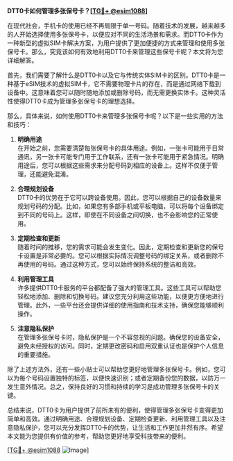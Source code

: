 **DTT0卡如何管理多张保号卡？[[TG💪+ @esim1088](https://t.me/s/esim1088)]**

在现代社会，手机卡的使用已经不再局限于单一号码。随着技术的发展，越来越多的人开始选择使用多张保号卡，以便应对不同的生活场景和需求。而DTT0卡作为一种新型的虚拟SIM卡解决方案，为用户提供了更加便捷的方式来管理和使用多张保号卡。那么，究竟该如何有效地利用DTT0卡来管理这些保号卡呢？本文将为您详细解答。

首先，我们需要了解什么是DTT0卡以及它与传统实体SIM卡的区别。DTT0卡是一种基于eSIM技术的虚拟SIM卡，它不需要物理卡片的存在，而是通过网络下载到设备中。这意味着您可以随时随地添加或删除号码，而无需更换实体卡。这种灵活性使得DTT0卡成为管理多张保号卡的理想选择。

那么，具体来说，如何使用DTT0卡来管理多张保号卡呢？以下是一些实用的方法和技巧：

1. **明确用途**  
在开始之前，您需要清楚每张保号卡的具体用途。例如，一张卡可能用于日常通讯，另一张卡可能专门用于工作联系，还有一张卡可能用于紧急情况。明确用途后，您可以根据这些需求来分配号码到相应的设备上。这样不仅便于管理，还能避免混淆。

2. **合理规划设备**  
DTT0卡的优势在于它可以跨设备使用。因此，您可以根据自己的设备数量来规划号码的分配。比如，如果您有多部手机或平板电脑，可以将每个设备绑定到不同的号码上。这样，即使在不同设备之间切换，也不会影响您的正常使用。

3. **定期检查和更新**  
随着时间的推移，您的需求可能会发生变化。因此，定期检查和更新您的保号卡设置是非常必要的。您可以根据实际情况调整号码的绑定关系，或者删除不再使用的号码。通过这种方式，您可以始终保持系统的整洁和高效。

4. **利用管理工具**  
许多提供DTT0卡服务的平台都配备了强大的管理工具。这些工具可以帮助您轻松地添加、删除和切换号码。建议您充分利用这些功能，以便更方便地进行管理。此外，一些平台还会提供详细的使用指南和技术支持，确保您能够顺利操作。

5. **注意隐私保护**  
在管理多张保号卡时，隐私保护是一个不容忽视的问题。确保您的设备安全，避免未经授权的访问。同时，定期更改密码和启用双重认证也是保护个人信息的重要措施。

除了上述方法外，还有一些小贴士可以帮助您更好地管理多张保号卡。例如，您可以为每个号码设置独特的标签，以便快速识别；或者定期备份您的数据，以防万一发生意外情况。总之，保持良好的习惯和持续的学习是成功管理多张保号卡的关键。

总结来说，DTT0卡为用户提供了前所未有的便利，使得管理多张保号卡变得更加简单和高效。通过明确用途、合理规划设备、定期检查更新、利用管理工具以及注意隐私保护，您可以充分发挥DTT0卡的优势，让生活和工作更加井然有序。希望本文能为您提供有价值的参考，帮助您更好地享受科技带来的便利。

[[TG💪+ @esim1088](https://t.me/s/esim1088) ![Image](https://i.postimg.cc/4NQfJmqS/Snipaste-2025-05-13-00-14-12.png)]